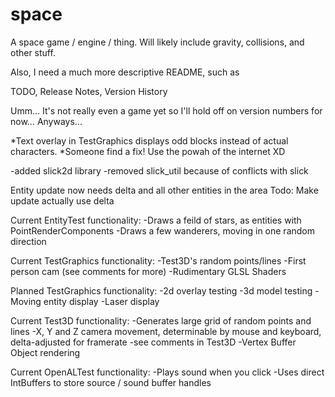 space
=====

A space game / engine / thing. Will likely include gravity, collisions, and other stuff.

Also, I need a much more descriptive README, such as

TODO, Release Notes, Version History

Umm... It's not really even a game yet so I'll hold off on version numbers for now...
Anyways...

*Text overlay in TestGraphics displays odd blocks instead of actual characters.
*Someone find a fix! Use the powah of the internet XD

-added slick2d library
-removed slick_util because of conflicts with slick

Entity update now needs delta and all other entities in the area
Todo: Make update actually use delta

Current EntityTest functionality:
-Draws a feild of stars, as entities with PointRenderComponents
-Draws a few wanderers, moving in one random direction

Current TestGraphics functionality:
-Test3D's random points/lines
-First person cam (see comments for more)
-Rudimentary GLSL Shaders

Planned TestGraphics functionality:
-2d overlay testing
-3d model testing
-Moving entity display
-Laser display

Current Test3D functionality:
-Generates large grid of random points and lines
-X, Y and Z camera movement, determinable by mouse and keyboard, delta-adjusted for framerate
  -see comments in Test3D
-Vertex Buffer Object rendering

Current OpenALTest functionality:
-Plays sound when you click
-Uses direct IntBuffers to store source / sound buffer handles
